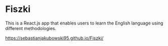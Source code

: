 # Fiszki
This is a React.js app that enables users to learn the English language using different methodologies.

https://sebastianjakubowski95.github.io/Fiszki/
